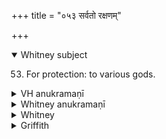 +++
title = "०५३ सर्वतो रक्षणम्"

+++
<details open><summary>Whitney subject</summary>

53. For protection: to various gods.
</details>


<details><summary>VH anukramaṇī</summary>

सर्वतो रक्षणम्।  
१-३ बृहच्छुक्रः। १ द्यौः, पृथिवि, शुक्रः, सोमः, अग्निः, वायुः, सविता, १ भगः, २ वैश्वानरः, ३ त्वष्टा। त्रिष्टुप्, १ जगती।
</details>

<details><summary>Whitney anukramaṇī</summary>

[Bṛhachukra.—nānādāivatam. trāiṣṭubham: 1. jagatī.]
</details>



<details><summary>Whitney</summary>

### Comment
Found also in Pāipp. xix., and in other texts as noted under the several verses. Kāuś. uses the hymn (31. 9) in a remedial rite against boils etc.; also, in the kāmya rites (59. 28), with worship of heaven and earth, when valuables are lost; and in the savayajñas (66. 2), with v. 10, vii. 67, in a response; and, according to the comm. (the pratīka might also designate xii. i. 53), in the medhājanana ⌊10. 20⌋, with vi. 108, to accompany the partaking of some dish (milk-rice, comm.) and worshiping the sun. And vs. 2 occurs in the godāna ceremony (54. 2), with vii. 67, with wiping (the razor, comm.) thrice; and vs. 3 in the upanayana (55. 20), with vii. 97. 2, on releasing a cow. In Vāit., vs. 2 is employed in the agniṣṭoma (11. 15), near the beginning of the ceremony; and vs. 3 twice in the parvan sacrifice (4. 8, 17), once with the patnīsaṁyāja offerings, and once as the sacrificer strokes his face with his wetted hands.


### Translations
Translated: Ludwig, p. 506; Griffith, i. 274.
</details>

<details><summary>Griffith</summary>

A prayer for recovery and preservation of health and security
</details>
